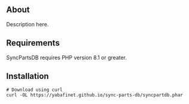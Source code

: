## About
Description here.

## Requirements

SyncPartsDB requires PHP version 8.1 or greater.

## Installation

```
# Download using curl
curl -OL https://yabafinet.github.io/sync-parts-db/syncpartdb.phar

```
